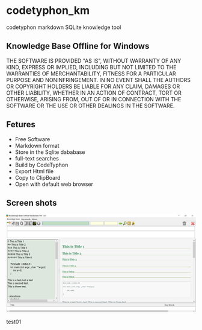 # codetyphon_km

codetyphon markdown SQLite knowledge tool

## Knowledge Base Offline for Windows
THE SOFTWARE IS PROVIDED "AS IS", WITHOUT WARRANTY OF ANY KIND, EXPRESS OR IMPLIED, INCLUDING BUT NOT LIMITED TO THE WARRANTIES OF MERCHANTABILITY, FITNESS FOR A PARTICULAR PURPOSE AND NONINFRINGEMENT. IN NO EVENT SHALL THE AUTHORS OR COPYRIGHT HOLDERS BE LIABLE FOR ANY CLAIM, DAMAGES OR OTHER LIABILITY, WHETHER IN AN ACTION OF CONTRACT, TORT OR OTHERWISE, ARISING FROM, OUT OF OR IN CONNECTION WITH THE SOFTWARE OR THE USE OR OTHER DEALINGS IN THE SOFTWARE.

## Fetures
- Free Software
- Markdown format
- Store in the Sqlite dababase
- full-text searches
- Build by CodeTyphon 
- Export Html file
- Copy to ClipBoard
- Open with default web browser

## Screen shots 

![](images/baa5616eb502c755fe8a068816acf743.png)

test01
